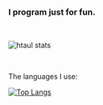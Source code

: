 ### I program just for fun.

<br>

![htaul stats](https://github-readme-stats.vercel.app/api?username=htaul&show_icons=true&theme=tokyonight)

<br>

The languages I use:

[![Top Langs](https://github-readme-stats.vercel.app/api/top-langs/?username=htaul&layout=compact)](https://github.com/anuraghazra/github-readme-stats)


